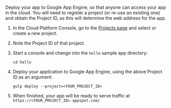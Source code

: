 Deploy your app to Google App Engine, so that anyone can access your app in the cloud. You will need to register a project (or re-use an existing one) and obtain the Project ID, as this will determine the web address for the app.

1. In the Cloud Platform Console, go to the [Projects page](https://console.cloud.google.com/project) and select or create a new project.

2. Note the Project ID of that project.

3. Start a console and change into the `hello` sample app directory:

    ```
    cd hello
    ```

4. Deploy your application to Google App Engine, using the above Project ID as an argument:

    ```
    gulp deploy --project=<YOUR_PROJECT_ID>
    ```

5. When finished, your app will be ready to serve traffic at `https://<YOUR_PROJECT_ID>.appspot.com/`

